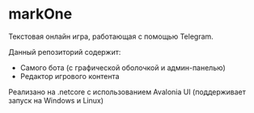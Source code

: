 # markOne
Текстовая онлайн игра, работающая с помощью Telegram.

Данный репозиторий содержит:
- Самого бота (с графической оболочкой и админ-панелью)
- Редактор игрового контента
 
Реализано на .netcore с использованием Avalonia UI (поддерживает запуск на Windows и Linux)
